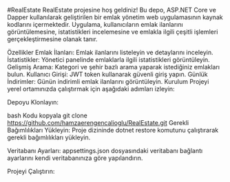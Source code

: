 #RealEstate
RealEstate projesine hoş geldiniz! Bu depo, ASP.NET Core ve Dapper kullanılarak geliştirilen bir emlak yönetim web uygulamasının kaynak kodlarını içermektedir. Uygulama, kullanıcıların emlak ilanlarını görüntülemesine, istatistikleri incelemesine ve emlakla ilgili çeşitli işlemleri gerçekleştirmesine olanak tanır.

Özellikler
Emlak İlanları: Emlak ilanlarını listeleyin ve detaylarını inceleyin.
İstatistikler: Yönetici panelinde emlaklarla ilgili istatistikleri görüntüleyin.
Gelişmiş Arama: Kategori ve şehir bazlı arama yaparak istediğiniz emlakları bulun.
Kullanıcı Girişi: JWT token kullanarak güvenli giriş yapın.
Günlük İndirimler: Günün indirimli emlak ilanlarını görüntüleyin.
Kurulum
Projeyi yerel ortamınızda çalıştırmak için aşağıdaki adımları izleyin:

Depoyu Klonlayın:

bash
Kodu kopyala
git clone https://github.com/hamzaerengencalioglu/RealEstate.git
Gerekli Bağımlılıkları Yükleyin: Proje dizininde dotnet restore komutunu çalıştırarak gerekli bağımlılıkları yükleyin.

Veritabanı Ayarları: appsettings.json dosyasındaki veritabanı bağlantı ayarlarını kendi veritabanınıza göre yapılandırın.

Projeyi Çalıştırın:
